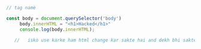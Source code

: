  ```javascript

// tag name

 const body = document.querySelector('body')
      body.innerHTML = "<h1>Hacked</h1>"
      console.log(body.innerHTML);

    //   isko use karke ham html change kar sakte hai and dekh bhi sakte hai kii actual code khy hai 
    
```

<!-- queryselector first element ko pakdta hai i mean agar apne pass 2 div hai to wo first wali div ko he change karega or querryselectorall sabko select karta hai -->